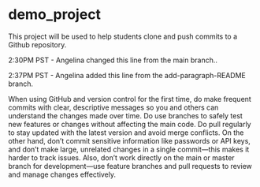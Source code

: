 # demo_project
This project will be used to help students clone and push commits to a Github repository.

2:30PM PST - Angelina changed this line from the main branch..

2:37PM PST - Angelina added this line from the add-paragraph-README branch.

When using GitHub and version control for the first time, do make frequent commits with clear, descriptive messages so you and others can understand the changes made over time. Do use branches to safely test new features or changes without affecting the main code. Do pull regularly to stay updated with the latest version and avoid merge conflicts. On the other hand, don’t commit sensitive information like passwords or API keys, and don’t make large, unrelated changes in a single commit—this makes it harder to track issues. Also, don’t work directly on the main or master branch for development—use feature branches and pull requests to review and manage changes effectively.